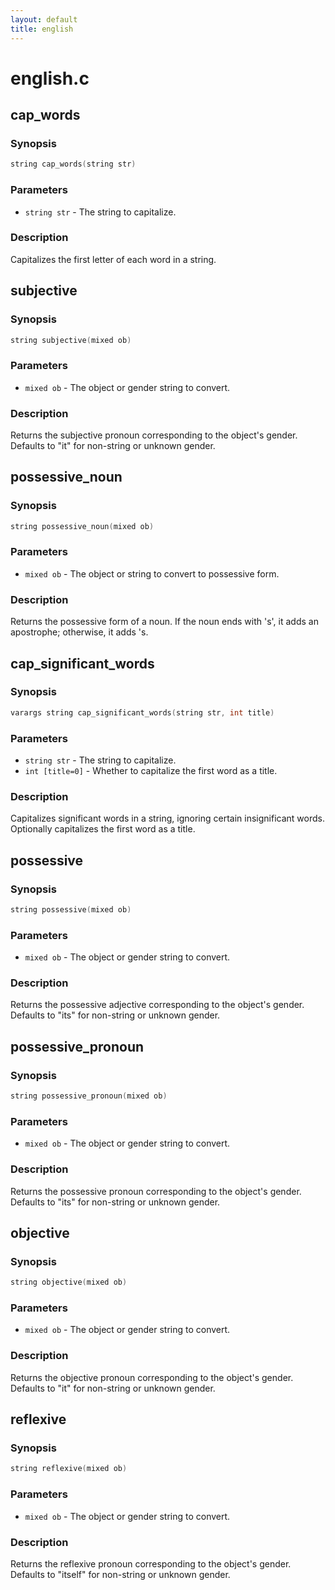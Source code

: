 ```yaml
---
layout: default
title: english
---
```

# english.c

## cap_words

### Synopsis

```c
string cap_words(string str)
```

### Parameters

* `string str` - The string to capitalize.

### Description

Capitalizes the first letter of each word in a string.

## subjective

### Synopsis

```c
string subjective(mixed ob)
```

### Parameters

* `mixed ob` - The object or gender string to convert.

### Description

Returns the subjective pronoun corresponding to the object's
gender. Defaults to "it" for non-string or unknown gender.

## possessive_noun

### Synopsis

```c
string possessive_noun(mixed ob)
```

### Parameters

* `mixed ob` - The object or string to convert to possessive form.

### Description

Returns the possessive form of a noun. If the noun ends with 's',
it adds an apostrophe; otherwise, it adds 's.

## cap_significant_words

### Synopsis

```c
varargs string cap_significant_words(string str, int title)
```

### Parameters

* `string str` - The string to capitalize.
* `int [title=0]` - Whether to capitalize the first word as a title.

### Description

Capitalizes significant words in a string, ignoring certain
insignificant words. Optionally capitalizes the first word
as a title.

## possessive

### Synopsis

```c
string possessive(mixed ob)
```

### Parameters

* `mixed ob` - The object or gender string to convert.

### Description

Returns the possessive adjective corresponding to the object's
gender. Defaults to "its" for non-string or unknown gender.

## possessive_pronoun

### Synopsis

```c
string possessive_pronoun(mixed ob)
```

### Parameters

* `mixed ob` - The object or gender string to convert.

### Description

Returns the possessive pronoun corresponding to the object's
gender. Defaults to "its" for non-string or unknown gender.

## objective

### Synopsis

```c
string objective(mixed ob)
```

### Parameters

* `mixed ob` - The object or gender string to convert.

### Description

Returns the objective pronoun corresponding to the object's
gender. Defaults to "it" for non-string or unknown gender.

## reflexive

### Synopsis

```c
string reflexive(mixed ob)
```

### Parameters

* `mixed ob` - The object or gender string to convert.

### Description

Returns the reflexive pronoun corresponding to the object's
gender. Defaults to "itself" for non-string or unknown gender.

